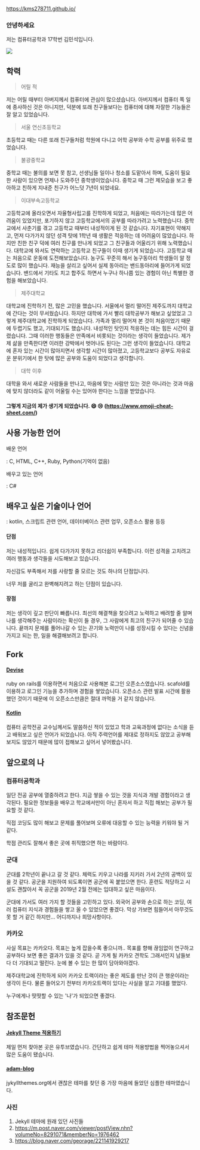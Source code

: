 https://kms278711.github.io/

### 안녕하세요

저는 컴퓨터공학과 17학번 김민석입니다.

![](C:\github\kms278711.github.io\assets\img\my-face.jpg)

## 학력

> 어릴 적
>

저는 어릴 때부터 아버지께서 컴퓨터에 관심이 많으셨습니다. 
아버지께서 컴퓨터 쪽 일에 종사하신 것은 아니지만, 덕분에 또래 친구들보다는 
컴퓨터에 대해 자잘한 기능들은 잘 알고 있었습니다.



> 서울 연신초등학교
>

초등학교 때는 다른 또래 친구들처럼 학원에 다니고 어학 공부와 수학 공부를 위주로 했었습니다.



> 불광중학교
>

중학교 때는 불의를 보면 못 참고, 선생님들 일이나 청소를 도맡아서 하며, 
도움이 필요한 사람이 있으면 언제나 도와주던 중학생이었습니다.
중학교 때 그런 제모습을 보고 좋아하고 친하게 지내준 친구가 어느덧
7년이 되었네요.



> 이대부속고등학교
>

고등학교에 올라오면서 자율형사립고를 진학하게 되었고, 처음에는 따라가는데 
많은 어려움이 있었지만, 포기하지 않고 고등학교에서의 공부를 따라가려고
노력했습니다. 중학교에서 사춘기를 겪고 고등학교 때부터 내성적이게 된 것
같습니다. 자기표현이 약해지고, 먼저 다가가지 않던 성격 탓에
1학년 때 생활은 적응하는 데 어려움이 많았습니다. 
하지만 친한 친구 덕에 여러 친구를 만나게 되었고 그 친구들과
어울리기 위해 노력했습니다. 대학교에 와서도 연락하는 고등학교 친구들이
이때 생기게 되었습니다.
고등학교 때는 처음으로 운동에 도전해보았습니다. 농구도 꾸준히 해서 농구동아리
학생들이 알 정도로 많이 했습니다. 재능을 살리고 싶어서 실제 동아리는 
밴드동아리에 들어가게 되었습니다. 밴드에서 기타도 치고 합주도 하면서 
누구나 하나쯤 있는 경험이 아닌 특별한 경험을 해보았습니다.



> 제주대학교
>

대학교에 진학하기 전, 많은 고민을 했습니다.
서울에서 멀리 떨어진 제주도까지 대학교에 간다는 것이 무서웠습니다.
하지만 대학에 가서 빨리 대학공부가 해보고 싶었었고
그렇게 제주대학교에 진학하게 되었습니다.
가족과 멀리 떨어져 본 것이 처음이었기 때문에 두렵기도 했고, 기대되기도 
했습니다. 내성적인 탓인지 적응하는 데는 힘든 시간이 걸렸습니다.
그때 이러한 행동들은 만족에서 비롯되는 것이라는 생각이 들었습니다.
제가 제 삶을 만족한다면 이러한 강박에서 벗어나도 된다는 그런 생각이 들었습니다.
대학교에 혼자 있는 시간이 많아지면서 생각할 시간이 많아졌고, 고등학교보다
공부도 자유로운 분위기에서 한 탓에 많은 공부와 도움이 되었다고 생각합니다.



> 대학 이후
>

대학을 와서 새로운 사람들을 만나고, 마음에 맞는 사람만 있는 것은 아니라는 것과 
마음에 맞지 않더라도 같이 어울릴 수는 있어야 한다는 느낌을 받았습니다.



#### 그렇게 지금의 제가 생기게 되었습니다. 😄 😢 (https://www.emoji-cheat-sheet.com/)



## 사용 가능한 언어

배운 언어

 : C, HTML, C++, Ruby, Python(기억이 없음) 

배우고 있는 언어

 : C#

## 배우고 싶은 기술이나 언어

 : kotlin, 스크립트 관련 언어, 데이터베이스 관련 업무, 오픈소스 활용 등등

#### 단점

저는 내성적입니다. 쉽게 다가가지 못하고 리더쉽이 부족합니다. 이런 성격을 고치려고 여러 행동과 생각들을 시도해보고 있습니다. 

자신감도 부족해서 저를 사랑할 줄 모르는 것도 하나의 단점입니다.  

너무 저를 굴리고 완벽해지려고 하는 단점이 있습니다.



#### 장점

저는 생각이 깊고 판단이 빠릅니다. 최선의 해결책을 찾으려고 노력하고 배려할 줄 알며 나를 생각해주는 사람이라는 확신이 들 경우, 그 사람에게 최고의 친구가 되어줄 수 있습니다.  끝까지 문제를 풀어나갈 수 있는 끈기와 노력만이 나를 성장시킬 수 있다는 신념을 가지고  되는 한, 일을 해결해보려고 합니다. 

## Fork

#### [Devise](https://github.com/kms278711/devise)

ruby on rails를 이용하면서 처음으로 사용해본 로그인 오픈소스였습니다.
scafold를 이용하고 로그인 기능을 추가하며 경험을 쌓았습니다. 오픈소스 관련 발표 시간에 활용했던 것이기 때문에 이 오픈소스만큼은 절대 까먹을 거 같지 않습니다.



#### [Kotlin](https://github.com/kms278711/kotlin)

컴퓨터 공학전공 교수님께서도 말씀하신 적이 있었고 학과 교육과정에 없다는 
소식을 듣고 배워보고 싶은 언어가 되었습니다.  아직 주력언어를 제대로 정하지도 않았고 공부해보지도 않았기 때문에 많이 접해보고 싶어서 넣어봤습니다.



## 앞으로의 나 

### 컴퓨터공학과

일단 전공 공부에 열중하려고 한다. 지금 쌓을 수 있는 것을 지식과 개발 경험이라고 생각된다. 필요한 정보들을 배우고 학교에서만이 아닌 혼자서 하고 직접 해보는 공부가 필요할 것 같다. 

직접 코딩도 많이 해보고 문제를 풀어보며 오류에 대응할 수 있는 능력을 키워야 될 거 같다.

학점 관리도 잘해서 좋은 곳에 취직했으면 하는 바람이다.



### 군대

군대를 2학년이 끝나고 갈 것 같다. 체력도 키우고 나라를 지키러 가서 2년의 공백이 있을 것 같다. 공군을 지원하여 되도록이면 공군에 꼭 붙었으면 한다. 훈련도 적당하고 시설도 괜찮아서 꼭 공군을 2019년 2월 전에는 입대하고 싶은 마음이다.

군대에 가서도 여러 가지 할 것들을 고민하고 있다. 외국어 공부와 손으로 하는 코딩, 여러 컴퓨터 지식과 경험들을 쌓고 올 수 있었으면 좋겠다. 막상 가보면 힘들어서 아무것도 못 할 거 같긴 하지만... 어디까지나 희망사항이다.



### 카카오

사실 목표는 카카오다. 목표는 높게 잡을수록 좋으니까.. 목표를 향해 끊임없이 연구하고 공부하다 보면 좋은 결과가 있을 것  같다. 곧 가게 될 카카오 견학도 그래서인지 남들보다 더 기대되고 떨린다.  눈에 볼 수 있는 한 많이 담아와야겠다. 

제주대학교에 진학하게 되어 카카오 트랙이라는 좋은 제도를 만난 것이 큰 행운이라는 생각이 든다. 물론 들어오기 전부터 카카오트랙이 있다는 사실을 알고 기대를 했었다.

누구에게나 떳떳할 수 있는 '나'가 되었으면 좋겠다.



## 참조문헌

#### [Jekyll Theme 적용하기](https://www.youtube.com/watch?v=H5h4s7b6XcU)

제일 먼저 찾아본 곳은 유투브였습니다. 간단하고 쉽게 테마 적용방법을 찍어놓으셔서 많은 도움이 됐습니다.

#### [adam-blog](https://github.com/artemsheludko/adam-blog)

jykyllthemes.org에서 괜찮은 테마를 찾던 중 가장 마음에 들었던 심플한 테마였습니다.

### 사진

1. Jekyll 테마에 원래 있던 사진들
2. https://m.post.naver.com/viewer/postView.nhn?volumeNo=8291071&memberNo=1976462
3. https://blog.naver.com/georage/221141929217


